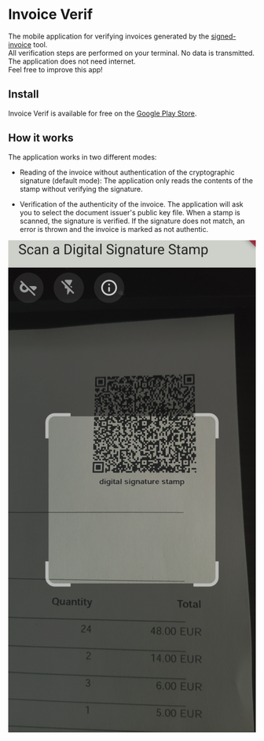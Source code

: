 # Invoice Verif

The mobile application for verifying invoices generated by the [signed-invoice](https://github.com/maelgangloff/signed-invoice) tool.  
All verification steps are performed on your terminal. No data is transmitted. The application does not need internet.  
Feel free to improve this app!

## Install
Invoice Verif is available for free on the [Google Play Store](https://play.google.com/store/apps/details?id=fr.maelgangloff.signed_invoice_verif).

## How it works
The application works in two different modes:

- Reading of the invoice without authentication of the cryptographic signature (default mode): The application only reads the contents of the stamp without verifying the signature.

- Verification of the authenticity of the invoice. The application will ask you to select the document issuer's public key file. When a stamp is scanned, the signature is verified. If the signature does not match, an error is thrown and the invoice is marked as not authentic.

![screenshot](screenshots/main.png)
